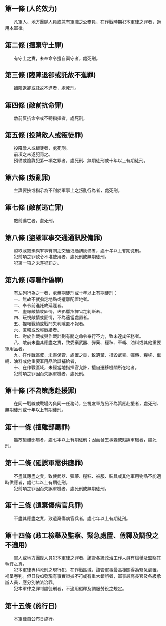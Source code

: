第一條 (人的效力)
-----------------
　　凡軍人、地方團隊人員或兼有軍職之公務員，在作戰時期犯本軍律之罪者，適用本軍律。  


第二條 (擅棄守土罪)
-------------------
　　有守土之責，未奉命令擅自棄守者，處死刑。  


第三條 (臨陣退卻或託故不進罪)
-----------------------------
　　臨陣退卻或託故不進者，處死刑。  


第四條 (敵前抗命罪)
-------------------
　　敵前反抗命令或不聽指揮者，處死刑。  


第五條 (投降敵人或叛徒罪)
-------------------------
　　投降敵人或叛徒者，處死刑。  
　　前項之未遂犯罰之。  
　　預備或陰謀犯第一項之罪者，處死刑、無期徒刑或十年以上有期徒刑。  


第六條 (叛亂罪)
---------------
　　主謀要挾或指示為不利於軍事上之叛亂行為者，處死刑。  


第七條 (敵前逃亡罪)
-------------------
　　敵前逃亡者，處死刑。  


第八條 (盜毀軍事交通通訊設備罪)
-------------------------------
　　盜取或毀損與軍事有關之交通或通訊設備者，處十年以上有期徒刑。  
　　犯前項之罪致令不堪使用者，處死刑或無期徒刑。  
　　犯第一項之未遂犯罰之。  


第九條 (辱職作偽罪)
-------------------
　　有左列行為之一者，處無期徒刑或十年以上有期徒刑：  
　　一、無故不就指定地點或擅離配置地者。  
　　二、奉令前進託故延遲者。  
　　三、虛報敵情或匪情，致影響指揮官之判斷者。  
　　四、玩視敵情或匪情，不為適當處置者。  
　　五、捏報戰績或戰鬥失利隱匿不報者。  
　　六、匿報或改報戰績者。  
　　七、對於作戰或與作戰計劃有關之命令奉行不力，致未達成任務者。  
　　八、敵前未盡其應盡之責，致委棄武器、彈藥、糧秣、車輛、油料或其他重要軍用品者。  
　　九、在作戰區域，未盡保管、處置之責，致遺棄、損毀武器、彈藥、糧秣、車輛、油料或他重要軍用品貽誤補給者，  
　　十、在作戰區域，未經當地指揮官允許，擅自遷移機關所在地者。  
　　犯前項之罪因而失誤軍機者，處死刑。  


第十條 (不為策應赴援罪)
-----------------------
　　在同一戰線或戰場內負同一任務時，坐視友軍危殆不為策應赴援者，處死刑、無期徒刑或十年以上有期徒刑。  


第十一條 (擅離部屬罪)
---------------------
　　無故擅離部屬者，處七年以上有期徒刑；因而發生事變或貽誤軍機者，處死刑。  


第十二條 (延誤軍需供應罪)
-------------------------
　　不盡其應盡之責，致使武器、彈藥、糧秣、被服、裝具或其他軍用物品不能適時供應者，處七年以上有期徒刑。  
　　犯前項之罪因而失誤軍機者，處死刑或無期徒刑。  


第十三條 (遺棄傷病官兵罪)
-------------------------
　　不盡其應盡之責，致遺棄傷病官兵者，處七年以上有期徒刑。  


第十四條 (政工檢舉及監察、緊急處置、假釋及調役之不適用)
-------------------------------------------------------
　　軍人或地方團隊人員犯本軍律之罪者，該管各級政治工作人員有檢舉及監察其執行之責。  
　　犯本軍律專科死刑之現行犯，在作戰區域，該管軍事最高機關得為緊急處置，補呈卷判。但日後如發現有事實證據不符或有重大錯誤者，軍事最高長官及各級承辦人員，應分別依法治罪。  
　　犯本軍律之罪判處徒刑者，不適用假釋及調服勞役之規定。  


第十五條 (施行日)
-----------------
　　本軍律自公布日施行。
